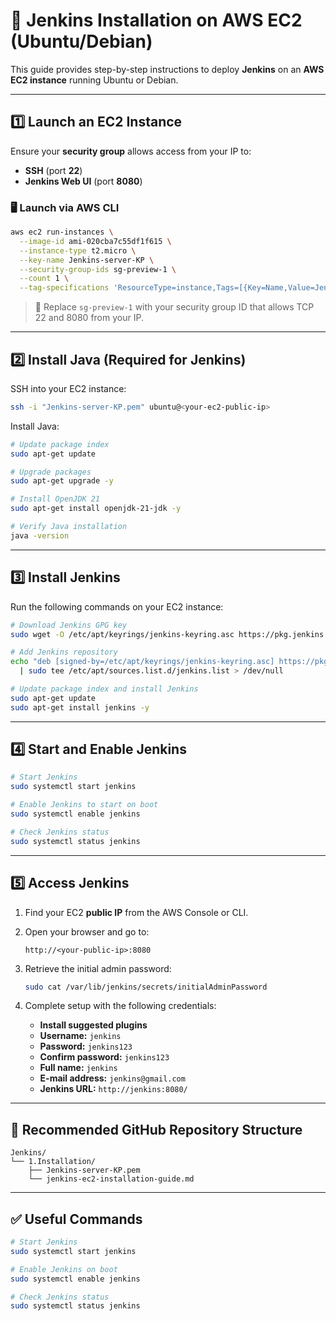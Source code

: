 # 🚀 Jenkins Installation on AWS EC2 (Ubuntu/Debian)

This guide provides step-by-step instructions to deploy **Jenkins** on an **AWS EC2 instance** running Ubuntu or Debian.

---

## 1️⃣ Launch an EC2 Instance

Ensure your **security group** allows access from your IP to:

- **SSH** (port **22**)
- **Jenkins Web UI** (port **8080**)

### 🖥️ Launch via AWS CLI

```bash
aws ec2 run-instances \
  --image-id ami-020cba7c55df1f615 \
  --instance-type t2.micro \
  --key-name Jenkins-server-KP \
  --security-group-ids sg-preview-1 \
  --count 1 \
  --tag-specifications 'ResourceType=instance,Tags=[{Key=Name,Value=Jenkins-Server}]'
```

> 🔐 Replace `sg-preview-1` with your security group ID that allows TCP 22 and 8080 from your IP.

---

## 2️⃣ Install Java (Required for Jenkins)

SSH into your EC2 instance:

```bash
ssh -i "Jenkins-server-KP.pem" ubuntu@<your-ec2-public-ip>
```

Install Java:

```bash
# Update package index
sudo apt-get update

# Upgrade packages
sudo apt-get upgrade -y

# Install OpenJDK 21
sudo apt-get install openjdk-21-jdk -y

# Verify Java installation
java -version
```

---

## 3️⃣ Install Jenkins

Run the following commands on your EC2 instance:

```bash
# Download Jenkins GPG key
sudo wget -O /etc/apt/keyrings/jenkins-keyring.asc https://pkg.jenkins.io/debian-stable/jenkins.io-2023.key

# Add Jenkins repository
echo "deb [signed-by=/etc/apt/keyrings/jenkins-keyring.asc] https://pkg.jenkins.io/debian-stable binary/" \
  | sudo tee /etc/apt/sources.list.d/jenkins.list > /dev/null

# Update package index and install Jenkins
sudo apt-get update
sudo apt-get install jenkins -y
```

---

## 4️⃣ Start and Enable Jenkins

```bash
# Start Jenkins
sudo systemctl start jenkins

# Enable Jenkins to start on boot
sudo systemctl enable jenkins

# Check Jenkins status
sudo systemctl status jenkins
```

---

## 5️⃣ Access Jenkins

1. Find your EC2 **public IP** from the AWS Console or CLI.
2. Open your browser and go to:

   ```
   http://<your-public-ip>:8080
   ```

3. Retrieve the initial admin password:

   ```bash
   sudo cat /var/lib/jenkins/secrets/initialAdminPassword
   ```

4. Complete setup with the following credentials:

   - **Install suggested plugins**
   - **Username:** `jenkins`
   - **Password:** `jenkins123`
   - **Confirm password:** `jenkins123`
   - **Full name:** `jenkins`
   - **E-mail address:** `jenkins@gmail.com`
   - **Jenkins URL:** `http://jenkins:8080/`

---

## 📁 Recommended GitHub Repository Structure

```
Jenkins/
└── 1.Installation/
    ├── Jenkins-server-KP.pem
    └── jenkins-ec2-installation-guide.md
```

---

## ✅ Useful Commands

```bash
# Start Jenkins
sudo systemctl start jenkins

# Enable Jenkins on boot
sudo systemctl enable jenkins

# Check Jenkins status
sudo systemctl status jenkins
```
